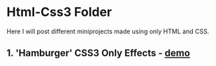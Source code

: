 # Html-Css3 Folder

Here I will post different miniprojects made using only HTML and CSS.

## 1. 'Hamburger' CSS3 Only Effects - [demo](https://tjdorvsen.github.io/html-css3/hamburgereffect.html)
